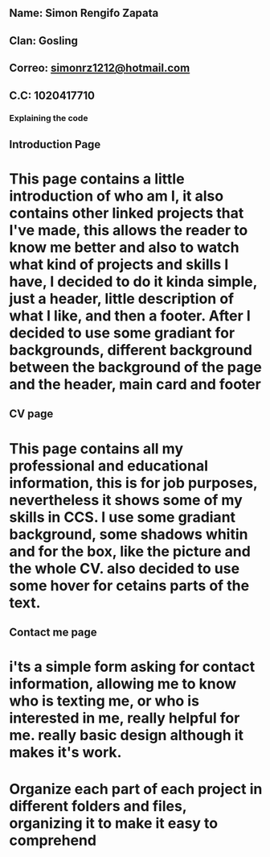 ## Name: Simon Rengifo Zapata
## Clan: Gosling
## Correo: simonrz1212@hotmail.com
## C.C: 1020417710


### Explaining the code

## Introduction Page

# This page contains a little introduction of who am I, it also contains other linked projects that I've made, this allows the reader to know me better and also to watch what kind of projects and skills I have, I decided to do it kinda simple, just a header, little description of what I like, and then a footer. After I decided to use some gradiant for backgrounds, different background between the background of the page and the header, main card and footer

## CV page

# This page contains all my professional and educational information, this is for job purposes, nevertheless it shows some of my skills in CCS. I use some gradiant background, some shadows whitin and for the box, like the picture and the whole CV. also decided to use some hover for cetains parts of the text.

## Contact me page

# i'ts a simple form asking for contact information, allowing me to know who is texting me, or who is interested in me, really helpful for me. really basic design although it makes it's work.


# Organize each part of each project in different folders and files, organizing it to make it easy to comprehend